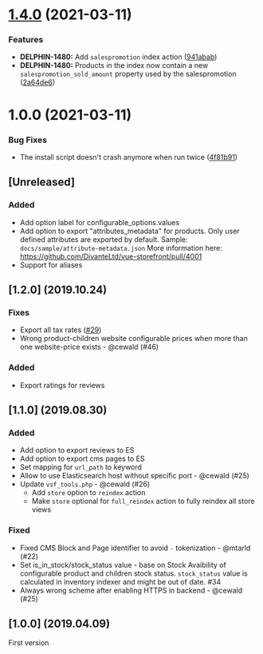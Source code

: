 # [1.4.0](https://github.com/ambimax/magento-module-vsf-indexer/compare/1.3.2...1.4.0) (2021-03-11)


### Features

* **DELPHIN-1480:** Add `salespromotion` index action ([941abab](https://github.com/ambimax/magento-module-vsf-indexer/commit/941ababe7a358be0a91c13d6063d0e6ecac5610c))
* **DELPHIN-1480:** Products in the index now contain a new `salespromotion_sold_amount` property used by the salespromotion ([2a64de6](https://github.com/ambimax/magento-module-vsf-indexer/commit/2a64de6893a9c163c40856b3b6a5d5dfda338221))

# 1.0.0 (2021-03-11)


### Bug Fixes

* The install script doesn't crash anymore when run twice ([4f81b91](https://github.com/ambimax/magento-module-vsf-indexer/commit/4f81b91a22c44f6f04a339e1d9181344ed0e108c))

## [Unreleased]

### Added
- Add option label for configurable_options.values
- Add option to export "attributes_metadata" for products. Only user defined attributes are exported by default.
Sample: `docs/sample/attribute-metadata.json`
More information here:  https://github.com/DivanteLtd/vue-storefront/pull/4001
- Support for aliases

## [1.2.0] (2019.10.24)

### Fixes 
- Export all tax rates ([#29](https://github.com/DivanteLtd/magento1-vsbridge-indexer/issues/29))
- Wrong product-children website configurable prices when more than one website-price exists - @cewald (#46)

### Added
- Export ratings for reviews

## [1.1.0] (2019.08.30)

### Added
- Add option to export reviews to ES
- Add option to export cms pages to ES
- Set mapping for `url_path` to keyword
- Allow to use Elasticsearch host without specific port - @cewald (#25)
- Update `vsf_tools.php` - @cewald (#26)
  - Add `store` option to `reindex` action
  - Make `store` optional for `full_reindex` action to fully reindex all store views

### Fixed
- Fixed CMS Block and Page identifier to avoid `-` tokenization - @mtarld (#22)
- Set is_in_stock/stock_status value - base on Stock Avaibility of configurable product and children stock status. `stock_status` value is calculated in inventory indexer and might be out of date. #34
- Always wrong scheme after enabling HTTPS in backend - @cewald (#25)

## [1.0.0] (2019.04.09)
First version
